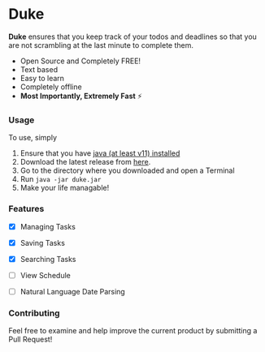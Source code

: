 # Duke

**Duke** ensures that you keep track of your todos and deadlines so that you
are not scrambling at the last minute to complete them.

* Open Source and Completely FREE!
* Text based
* Easy to learn
* Completely offline
* **Most Importantly, Extremely Fast** ⚡ 

### Usage

To use, simply 

1. Ensure that you have [java (at least v11) installed](https://www.oracle.com/java/technologies/downloads/)
2. Download the latest release from [here](https://github.com/vsamarth/ip/releases/download/v0.1/duke.jar).
3. Go to the directory where you downloaded and open a Terminal
4. Run `java -jar duke.jar`
5. Make your life managable!

### Features

- [x] Managing Tasks
- [x] Saving Tasks
- [x] Searching Tasks
- [ ] View Schedule
- [ ] Natural Language Date Parsing


### Contributing

Feel free to examine and help improve the current product by submitting a Pull Request!